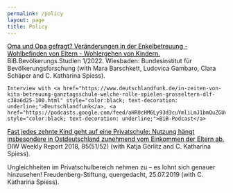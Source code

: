 ```yaml
---
permalink: /policy
layout: page
title: Policy
---
```


<a href="https://www.bib.bund.de/Publikation/2022/pdf/Oma-und-Opa-gefragt-Veraenderungen-in-der-Enkelbetreuung-Wohlbefinden-von-Eltern-Wohlergehen-von-Kindern.pdf?__blob=publicationFile&v=6" style="color:black; text-decoration: underline;">Oma und Opa gefragt? Veränderungen in der Enkelbetreuung - Wohlbefinden von Eltern - Wohlergehen von Kindern.</a> BiB.Bevölkerungs.Studien 1/2022. Wiesbaden: Bundesinstitut für Bevölkerungsforschung (with Mara Barschkett, Ludovica Gambaro, Clara Schäper and C. Katharina Spiess). 
  
    Interview with <a href="https://www.deutschlandfunk.de/in-zeiten-von-kita-betreuung-ganztagsschule-welche-rolle-spielen-grosseltern-dlf-c38a6d25-100.html" style="color:black; text-decoration: underline;">Deutschlandfunk</a>, <a href="https://podcasts.google.com/feed/aHR0cHM6Ly93d3cuYmliLmJ1bmQuZGUvREUvU2VydmljZS9SU1MvUG9kY2FzdC54bWw/episode/aHR0cHM6Ly9tdWx0aW1lZGlhLmdzYi5idW5kLmRlL0JJQi9wb2RjYXN0cy8yMDIyMDgxNi1TcGllc3MtWmllZ2UtR3Jvc3NlbHRlcm5fbWl4ZG93bi5tcDM" style="color:black; text-decoration: underline;">BiB-Podcast</a> 


<a href= "https://www.diw.de/de/diw_01.c.610585.de/publikationen/wochenberichte/2018_51_1/fast_jedes_zehnte_kind_geht_auf_eine_privatschule_____nutzun___dere_in_ostdeutschland_zunehmend_vom_einkommen_der_eltern_ab.html" style="color:black; text-decoration: underline;">Fast jedes zehnte Kind geht auf eine Privatschule: Nutzung hängt insbesondere in Ostdeutschland zunehmend vom Einkommen der Eltern ab.</a>
 DIW Weekly Report 2018, 85(51/52) (with Katja Görlitz and C. Katharina Spiess).

Ungleichheiten im Privatschulbereich nehmen zu – es lohnt sich genauer hinzusehen! Freudenberg-Stiftung, quergedacht, 25.07.2019 (with C. Katharina Spiess).

